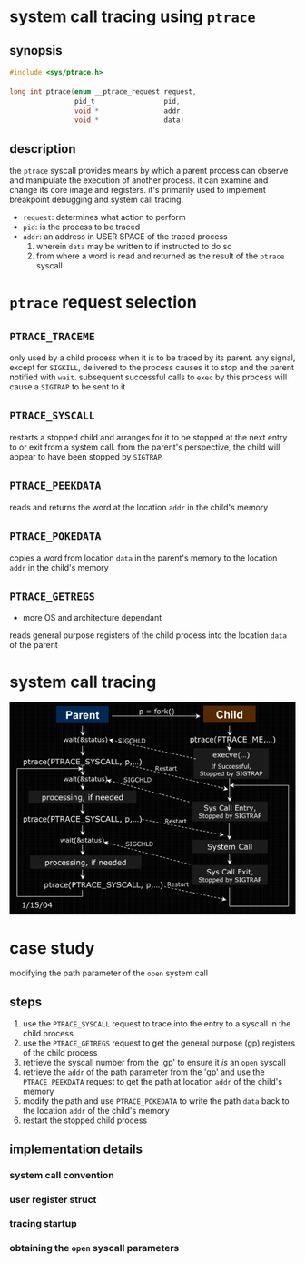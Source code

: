 # system call tracing using `ptrace`
## synopsis

```c
#include <sys/ptrace.h>

long int ptrace(enum __ptrace_request request,
                pid_t                 pid,
                void *                addr,
                void *                data)
```
## description

the `ptrace` syscall provides means by which a parent process can observe and
manipulate the execution of another process. it can examine and change its core
image and registers. it's primarily used to implement breakpoint debugging and
system call tracing.

- `request`: determines what action to perform
- `pid`: is the process to be traced
- `addr`: an address in USER SPACE of the traced process
    1. wherein `data` may be written to if instructed to do so
    2. from where a word is read and returned as the result of the `ptrace`
       syscall

# `ptrace` request selection

## `PTRACE_TRACEME`

only used by a child process when it is to be traced by its parent. any signal,
except for `SIGKILL`, delivered to the process causes it to stop and the parent
notified with `wait`. subsequent successful calls to `exec` by this process will
cause a `SIGTRAP` to be sent to it

## `PTRACE_SYSCALL`

restarts a stopped child and arranges for it to be stopped at the next entry to
or exit from a system call. from the parent's perspective, the child will appear
to have been stopped by `SIGTRAP`

## `PTRACE_PEEKDATA`

reads and returns the word at the location `addr` in the child's memory

## `PTRACE_POKEDATA`

copies a word from location `data` in the parent's memory to the location `addr`
in the child's memory

## `PTRACE_GETREGS`

- more OS and architecture dependant

reads general purpose registers of the child process into the location `data` of
the parent

# system call tracing

![diagram of system call tracing](syscall_tracing.png)

# case study

modifying the path parameter of the `open` system call

## steps

1. use the `PTRACE_SYSCALL` request to trace into the entry to a syscall in the
   child process
2. use the `PTRACE_GETREGS` request to get the general purpose (gp) registers of
   the child process
3. retrieve the syscall number from the 'gp' to ensure it _is_ an `open` syscall
4. retrieve the `addr` of the path parameter from the 'gp' and use the
   `PTRACE_PEEKDATA` request to get the path at location `addr` of the child's
   memory
5. modify the path and use `PTRACE_POKEDATA` to write the path `data` back to the
   location `addr` of the child's memory
6. restart the stopped child process

## implementation details

### system call convention
### user register struct
### tracing startup
### obtaining the `open` syscall parameters
